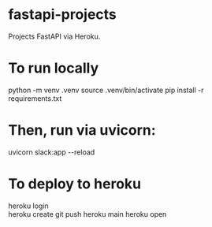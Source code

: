 # fastapi-projects

Projects FastAPI via Heroku.

# To run locally
python -m venv .venv
source .venv/bin/activate
pip install -r requirements.txt

# Then, run via uvicorn:
uvicorn slack:app --reload

# To deploy to heroku
heroku login  
heroku create
git push heroku main
heroku open
